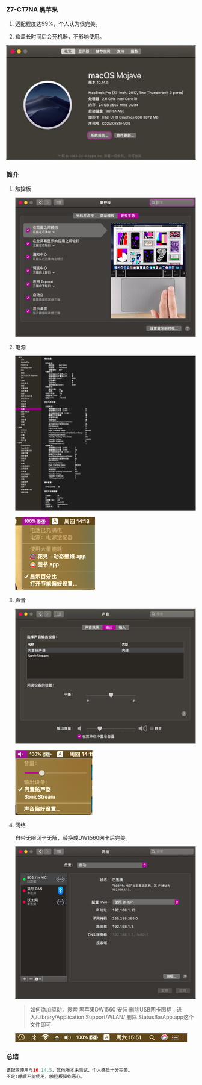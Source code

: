 ### Z7-CT7NA 黑苹果

1. 适配程度达99%，个人认为很完美。

2. 盒盖长时间后会死机器，不影响使用。

![Z7-CT7NA](/image/1.png)

### 简介

1. 触控板

   ![Z7-CT7NA](/image/2.png)

2. 电源

   ![Z7-CT7NA](/image/3.png)

   ![Z7-CT7NA](/image/4.png)

3. 声音

   ![Z7-CT7NA](/image/6.png)

   ![Z7-CT7NA](/image/5.png)

4. 网络

   自带无限网卡无解，替换成DW1560网卡后完美。

   ![Z7-CT7NA](/image/7.png)

   > 如何添加驱动，搜索 黑苹果DW1560 安装
   > 删除USB网卡图标：进入/Library/Application Support/WLAN/ 删除 StatusBarApp.app这个文件即可

   ![Z7-CT7NA](/image/8.png)

### 总结

```PHP
该配置使用与10.14.5，其他版本未测试，个人感觉十分完美。
不足:睡眠不能使用，触控板操作恶心。
```

